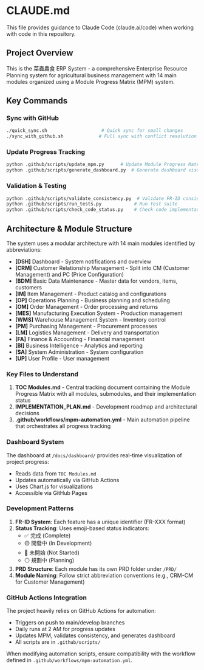 # CLAUDE.md

This file provides guidance to Claude Code (claude.ai/code) when working with code in this repository.

## Project Overview

This is the 菜蟲農食 ERP System - a comprehensive Enterprise Resource Planning system for agricultural business management with 14 main modules organized using a Module Progress Matrix (MPM) system.

## Key Commands

### Sync with GitHub
```bash
./quick_sync.sh                    # Quick sync for small changes
./sync_with_github.sh             # Full sync with conflict resolution
```

### Update Progress Tracking
```bash
python .github/scripts/update_mpm.py      # Update Module Progress Matrix
python .github/scripts/generate_dashboard.py  # Generate dashboard visualization
```

### Validation & Testing
```bash
python .github/scripts/validate_consistency.py  # Validate FR-ID consistency across PRDs
python .github/scripts/run_tests.py            # Run test suite
python .github/scripts/check_code_status.py    # Check code implementation status
```

## Architecture & Module Structure

The system uses a modular architecture with 14 main modules identified by abbreviations:

- **[DSH]** Dashboard - System notifications and overview
- **[CRM]** Customer Relationship Management - Split into CM (Customer Management) and PC (Price Configuration)
- **[BDM]** Basic Data Maintenance - Master data for vendors, items, customers
- **[IM]** Item Management - Product catalog and configurations
- **[OP]** Operations Planning - Business planning and scheduling
- **[OM]** Order Management - Order processing and returns
- **[MES]** Manufacturing Execution System - Production management
- **[WMS]** Warehouse Management System - Inventory control
- **[PM]** Purchasing Management - Procurement processes
- **[LM]** Logistics Management - Delivery and transportation
- **[FA]** Finance & Accounting - Financial management
- **[BI]** Business Intelligence - Analytics and reporting
- **[SA]** System Administration - System configuration
- **[UP]** User Profile - User management

### Key Files to Understand

1. **TOC Modules.md** - Central tracking document containing the Module Progress Matrix with all modules, submodules, and their implementation status
2. **IMPLEMENTATION_PLAN.md** - Development roadmap and architectural decisions
3. **.github/workflows/mpm-automation.yml** - Main automation pipeline that orchestrates all progress tracking

### Dashboard System

The dashboard at `/docs/dashboard/` provides real-time visualization of project progress:
- Reads data from `TOC Modules.md`
- Updates automatically via GitHub Actions
- Uses Chart.js for visualizations
- Accessible via GitHub Pages

### Development Patterns

1. **FR-ID System**: Each feature has a unique identifier (FR-XXX format)
2. **Status Tracking**: Uses emoji-based status indicators:
   - ✅ 完成 (Complete)
   - 🟡 開發中 (In Development)
   - 🔴 未開始 (Not Started)
   - ⚪ 規劃中 (Planning)
3. **PRD Structure**: Each module has its own PRD folder under `/PRD/`
4. **Module Naming**: Follow strict abbreviation conventions (e.g., CRM-CM for Customer Management)

### GitHub Actions Integration

The project heavily relies on GitHub Actions for automation:
- Triggers on push to main/develop branches
- Daily runs at 2 AM for progress updates
- Updates MPM, validates consistency, and generates dashboard
- All scripts are in `.github/scripts/`

When modifying automation scripts, ensure compatibility with the workflow defined in `.github/workflows/mpm-automation.yml`.